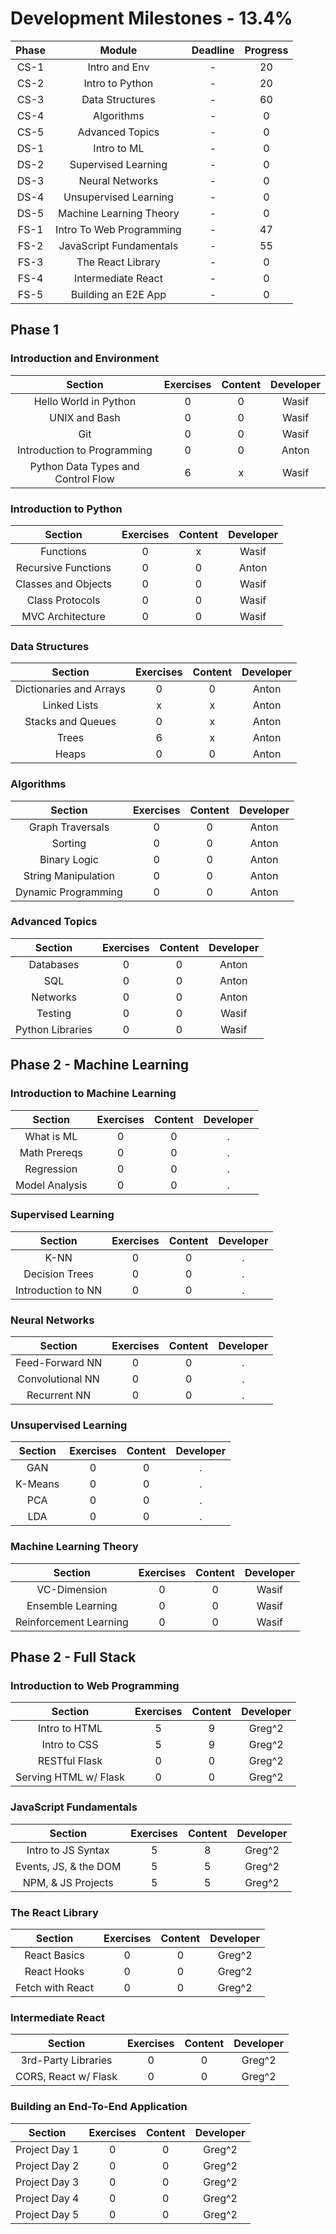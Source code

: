 # Development Milestones - 13.4%

|Phase |    Module               | Deadline       | Progress       | 
|:----:|:-----------------------:|:--------------:|:--------------:|
| CS-1 | Intro and Env           | -              | 20             |
| CS-2 | Intro to Python         | -              | 20             |
| CS-3 | Data Structures         | -              | 60             |
| CS-4 | Algorithms              | -              | 0              |
| CS-5 | Advanced Topics         | -              | 0              |
| DS-1 | Intro to ML             | -              | 0              |
| DS-2 | Supervised Learning     | -              | 0              |
| DS-3 | Neural Networks         | -              | 0              |
| DS-4 | Unsupervised Learning   | -              | 0              |
| DS-5 | Machine Learning Theory | -              | 0              |
| FS-1 | Intro To Web Programming| -              | 47              |
| FS-2 | JavaScript Fundamentals | -              | 55             |
| FS-3 | The React Library       | -              | 0              |
| FS-4 | Intermediate React      | -              | 0              |
| FS-5 | Building an E2E App     | -              | 0              |

## Phase 1

### Introduction and Environment

|    Section                         | Exercises      |  Content      | Developer |
|:----------------------------------:|:--------------:|:-------------:|:---------:|
| Hello World in Python              | 0              | 0             | Wasif     |
| UNIX and Bash                      | 0              | 0             | Wasif     |
| Git                                | 0              | 0             | Wasif     |
| Introduction to Programming        | 0              | 0             | Anton     |
| Python Data Types and Control Flow | 6              | x             | Wasif     |

### Introduction to Python

|    Section                  | Exercises      |  Content      | Developer |
|:---------------------------:|:--------------:|:-------------:|:---------:|
| Functions                   | 0              | x             | Wasif     |
| Recursive Functions         | 0              | 0             | Anton     |
| Classes and Objects         | 0              | 0             | Wasif     |
| Class Protocols             | 0              | 0             | Wasif     |
| MVC Architecture            | 0              | 0             | Wasif     |

### Data Structures

|    Section              | Exercises      |  Content      | Developer |
|:-----------------------:|:--------------:|:-------------:|:---------:|
| Dictionaries and Arrays | 0              | 0             | Anton     |
| Linked Lists            | x              | x             | Anton     |
| Stacks and Queues       | 0              | x             | Anton     |
| Trees                   | 6              | x             | Anton     |
| Heaps                   | 0              | 0             | Anton     |

### Algorithms

|    Section           | Exercises      |  Content      | Developer |
|:--------------------:|:--------------:|:-------------:|:---------:|
| Graph Traversals     | 0              | 0             | Anton     |
| Sorting              | 0              | 0             | Anton     |
| Binary Logic         | 0              | 0             | Anton     |
| String Manipulation  | 0              | 0             | Anton     |
| Dynamic Programming  | 0              | 0             | Anton     |

### Advanced Topics

|    Section        | Exercises      |  Content      | Developer |
|:-----------------:|:--------------:|:-------------:|:---------:|
| Databases         | 0              | 0             | Anton     |
| SQL               | 0              | 0             | Anton     |
| Networks          | 0              | 0             | Anton     |
| Testing           | 0              | 0             | Wasif     |
| Python Libraries  | 0              | 0             | Wasif     |

## Phase 2 - Machine Learning

### Introduction to Machine Learning

|    Section              | Exercises      |  Content      | Developer |
|:----------------------:|:--------------:|:-------------:|:---------:|
| What is ML             | 0              | 0             | .    |
| Math Prereqs           | 0              | 0             | .    |
| Regression             | 0              | 0             | .    |
| Model Analysis         | 0              | 0             | .    |

### Supervised Learning

|    Section               | Exercises      |  Content      | Developer |
|:-----------------------:|:--------------:|:-------------:|:---------:|
| K-NN                    | 0              | 0             | .    |
| Decision Trees          | 0              | 0             | .    |
| Introduction to NN      | 0              | 0             | .    |

### Neural Networks

|    Section              | Exercises      |  Content      | Developer |
|:-----------------------:|:--------------:|:-------------:|:---------:|
| Feed-Forward NN         | 0              | 0             | .    |
| Convolutional NN        | 0              | 0             | .    |
| Recurrent NN            | 0              | 0             | .    |
  
### Unsupervised Learning

|   Section | Exercises      |  Content      | Developer |
|:---------:|:--------------:|:-------------:|:---------:|
| GAN       | 0              | 0             | .    |
| K-Means   | 0              | 0             | .    |
| PCA       | 0              | 0             | .    |
| LDA       | 0              | 0             | .    |

### Machine Learning Theory

|    Section             | Exercises      |  Content      | Developer |
|:----------------------:|:--------------:|:-------------:|:---------:|
| VC-Dimension           | 0              | 0             | Wasif     |
| Ensemble Learning      | 0              | 0             | Wasif     |
| Reinforcement Learning | 0              | 0             | Wasif     |


## Phase 2 - Full Stack

### Introduction to Web Programming
|    Section           | Exercises      |  Content      | Developer |
|:--------------------:|:--------------:|:-------------:|:---------:|
| Intro to HTML        | 5              | 9             | Greg^2    | 
| Intro to CSS         | 5              | 9             | Greg^2    | 
| RESTful Flask        | 0              | 0             | Greg^2    | 
| Serving HTML w/ Flask| 0              | 0             | Greg^2    | 

### JavaScript Fundamentals
|    Section           | Exercises      |  Content      | Developer |
|:--------------------:|:--------------:|:-------------:|:---------:|
| Intro to JS Syntax   | 5              | 8             | Greg^2    |
| Events, JS, & the DOM| 5              | 5             | Greg^2    |
| NPM, & JS Projects   | 5              | 5             | Greg^2    |

### The React  Library
|    Section           | Exercises      |  Content      | Developer |
|:--------------------:|:--------------:|:-------------:|:---------:|
| React Basics         | 0              | 0             | Greg^2    |
| React Hooks          | 0              | 0             | Greg^2    |
| Fetch with React     | 0              | 0             | Greg^2    |

### Intermediate React
|    Section           | Exercises      |  Content      | Developer |
|:--------------------:|:--------------:|:-------------:|:---------:|
| 3rd-Party Libraries  | 0              | 0             | Greg^2    |
| CORS, React w/ Flask | 0              | 0             | Greg^2    |

### Building an End-To-End Application
|    Section           | Exercises      |  Content      | Developer |
|:--------------------:|:--------------:|:-------------:|:---------:|
| Project Day 1        | 0              | 0             | Greg^2    |
| Project Day 2        | 0              | 0             | Greg^2    |
| Project Day 3        | 0              | 0             | Greg^2    |
| Project Day 4        | 0              | 0             | Greg^2    |
| Project Day 5        | 0              | 0             | Greg^2    |
